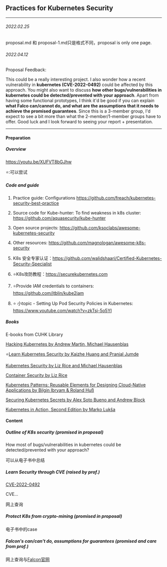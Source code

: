 ## Practices for Kubernetes Security

*****

###### 2022.02.25

proposal.md 和 proposal-1.md只是格式不同，proposal is only one page.

###### 2022.04.12

Proposal Feedback:

This could be a really interesting project. I also wonder how a recent vulnerability in **kubernetes (CVE-2022-0492)** could be affected by this approach. You might also want to discuss **how other bugs/vulnerabilities in kubernetes could be detected/prevented with your approach**. Apart from having some functional prototypes, I think it'd be good if you can explain **what Falco can/cannot do, and what are the assumptions that it needs to achieve the promised guarantees**. Since this is a 3-member group, I'd expect to see a bit more than what the 2-member/1-member groups have to offer. Good luck and I look forward to seeing your report + presentation.

*****

#### Preparation

##### Overview

https://youtu.be/XUFVT8bGJhw

:star::可以尝试​

##### Code and guide

1. Practice guide: Configurations https://github.com/freach/kubernetes-security-best-practice

2. Source code for Kube-hunter: To find weakness in k8s cluster: https://github.com/aquasecurity/kube-hunter
3. Open source projects: https://github.com/ksoclabs/awesome-kubernetes-security

4. Other resources: https://github.com/magnologan/awesome-k8s-security
5. K8s 安全专家认证：https://github.com/walidshaari/Certified-Kubernetes-Security-Specialist
6. :star:K8s攻防教程：https://securekubernetes.com
7. :star:Provide IAM credentials to containers: https://github.com/jtblin/kube2iam
8. :star: 小topic - Setting Up Pod Security Policies in Kubernetes: https://www.youtube.com/watch?v=zkTsj-5o5YI

##### Books

E-books from CUHK Library

[Hacking Kubernetes by Andrew Martin, Michael Hausenblas](https://learning.oreilly.com/library/view/hacking-kubernetes/9781492081722/)

:star:[Learn Kubernetes Security by Kaizhe Huang and Pranjal Jumde](https://www.amazon.com/Learn-Kubernetes-Security-orchestrate-microservices-ebook/dp/B087Q9G51R)

[Kubernetes Security by Liz Rice and Michael Hausenblas](https://info.aquasec.com/kubernetes-security)

[Container Security by Liz Rice](https://containersecurity.tech/)

[Kubernetes Patterns: Reusable Elements for Designing Cloud-Native Applications by Bilgin Ibryam & Roland Huß](https://www.redhat.com/cms/managed-files/cm-oreilly-kubernetes-patterns-ebook-f19824-201910-en.pdf)

[Securing Kubernetes Secrets by Alex Soto Bueno and Andrew Block](https://www.manning.com/books/securing-kubernetes-secrets)

[Kubernetes in Action, Second Edition by Marko Lukša](https://www.manning.com/books/kubernetes-in-action-second-edition)

#### Content

##### Outline of K8s security (promised in proposal)

How most of bugs/vulnerabilities in kubernetes could be detected/prevented with your approach?

可以从电子书中总结

##### Learn Security through CVE (raised by prof.)

[CVE-2022-0492](https://cve.mitre.org/cgi-bin/cvename.cgi?name=CVE-2022-0492)

CVE...

网上查询

##### Protect K8s from crypto-mining  (promised in proposal)

电子书中的case

##### Falcon's can/can't do, assumptions for guarantees (promised and care from prof.)

网上查询与[Falcon官网](https://falco.org)

